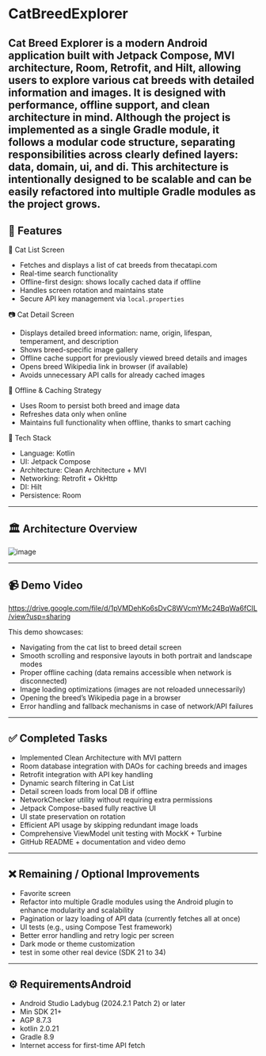 # CatBreedExplorer

Cat Breed Explorer is a modern Android application built with Jetpack Compose, MVI architecture, Room, Retrofit, and Hilt, allowing users to explore various cat breeds with detailed information and images. It is designed with performance, offline support, and clean architecture in mind.
Although the project is implemented as a single Gradle module, it follows a modular code structure, separating responsibilities across clearly defined layers: data, domain, ui, and di. This architecture is intentionally designed to be scalable and can be easily refactored into multiple Gradle modules as the project grows.
---

## 🚀 Features

📄 Cat List Screen
- Fetches and displays a list of cat breeds from thecatapi.com
- Real-time search functionality
- Offline-first design: shows locally cached data if offline
- Handles screen rotation and maintains state
- Secure API key management via `local.properties`

📷 Cat Detail Screen
- Displays detailed breed information: name, origin, lifespan, temperament, and description
- Shows breed-specific image gallery
- Offline cache support for previously viewed breed details and images
- Opens breed Wikipedia link in browser (if available)
- Avoids unnecessary API calls for already cached images

📅 Offline & Caching Strategy
- Uses Room to persist both breed and image data
- Refreshes data only when online
- Maintains full functionality when offline, thanks to smart caching

🔧 Tech Stack
- Language: Kotlin
- UI: Jetpack Compose
- Architecture: Clean Architecture + MVI
- Networking: Retrofit + OkHttp
- DI: Hilt
- Persistence: Room

---

## 🏛 Architecture Overview
![image](https://github.com/user-attachments/assets/ccd2b2d5-108c-426e-94b7-1ff547c09eca)

---

## 📹 Demo Video
https://drive.google.com/file/d/1pVMDehKo6sDvC8WVcmYMc24BqWa6fCIL/view?usp=sharing

This demo showcases:
- Navigating from the cat list to breed detail screen
- Smooth scrolling and responsive layouts in both portrait and landscape modes
- Proper offline caching (data remains accessible when network is disconnected)
- Image loading optimizations (images are not reloaded unnecessarily)
- Opening the breed’s Wikipedia page in a browser
- Error handling and fallback mechanisms in case of network/API failures
---

## ✅ Completed Tasks

- Implemented Clean Architecture with MVI pattern
- Room database integration with DAOs for caching breeds and images
- Retrofit integration with API key handling
- Dynamic search filtering in Cat List
- Detail screen loads from local DB if offline
- NetworkChecker utility without requiring extra permissions
- Jetpack Compose-based fully reactive UI
- UI state preservation on rotation
- Efficient API usage by skipping redundant image loads
- Comprehensive ViewModel unit testing with MockK + Turbine
- GitHub README + documentation and video demo

---


## ❌ Remaining / Optional Improvements
- Favorite screen
- Refactor into multiple Gradle modules using the Android plugin to enhance modularity and scalability
- Pagination or lazy loading of API data (currently fetches all at once)
- UI tests (e.g., using Compose Test framework)
- Better error handling and retry logic per screen
- Dark mode or theme customization
- test in  some other real device (SDK 21 to 34) 
---


## ⚙ RequirementsAndroid 
- Android Studio Ladybug (2024.2.1 Patch 2) or later
- Min SDK 21+
- AGP 8.7.3
- kotlin 2.0.21
- Gradle 8.9
- Internet access for first-time API fetch



